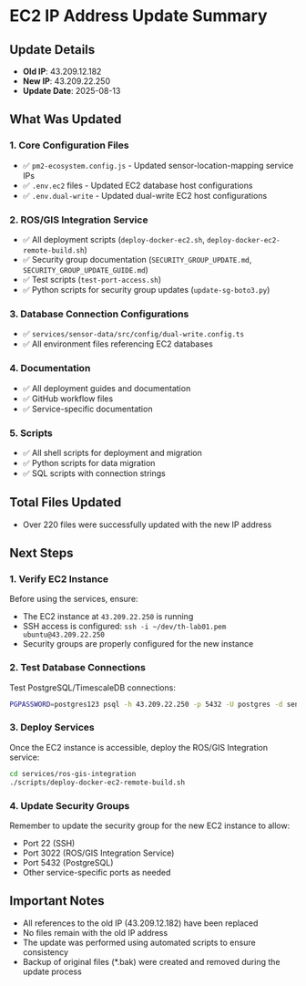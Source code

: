 # EC2 IP Address Update Summary

## Update Details
- **Old IP**: 43.209.12.182
- **New IP**: 43.209.22.250
- **Update Date**: 2025-08-13

## What Was Updated

### 1. Core Configuration Files
- ✅ `pm2-ecosystem.config.js` - Updated sensor-location-mapping service IPs
- ✅ `.env.ec2` files - Updated EC2 database host configurations
- ✅ `.env.dual-write` - Updated dual-write EC2 host configurations

### 2. ROS/GIS Integration Service
- ✅ All deployment scripts (`deploy-docker-ec2.sh`, `deploy-docker-ec2-remote-build.sh`)
- ✅ Security group documentation (`SECURITY_GROUP_UPDATE.md`, `SECURITY_GROUP_UPDATE_GUIDE.md`)
- ✅ Test scripts (`test-port-access.sh`)
- ✅ Python scripts for security group updates (`update-sg-boto3.py`)

### 3. Database Connection Configurations
- ✅ `services/sensor-data/src/config/dual-write.config.ts`
- ✅ All environment files referencing EC2 databases

### 4. Documentation
- ✅ All deployment guides and documentation
- ✅ GitHub workflow files
- ✅ Service-specific documentation

### 5. Scripts
- ✅ All shell scripts for deployment and migration
- ✅ Python scripts for data migration
- ✅ SQL scripts with connection strings

## Total Files Updated
- Over 220 files were successfully updated with the new IP address

## Next Steps

### 1. Verify EC2 Instance
Before using the services, ensure:
- The EC2 instance at `43.209.22.250` is running
- SSH access is configured: `ssh -i ~/dev/th-lab01.pem ubuntu@43.209.22.250`
- Security groups are properly configured for the new instance

### 2. Test Database Connections
Test PostgreSQL/TimescaleDB connections:
```bash
PGPASSWORD=postgres123 psql -h 43.209.22.250 -p 5432 -U postgres -d sensor_data -c "SELECT 1"
```

### 3. Deploy Services
Once the EC2 instance is accessible, deploy the ROS/GIS Integration service:
```bash
cd services/ros-gis-integration
./scripts/deploy-docker-ec2-remote-build.sh
```

### 4. Update Security Groups
Remember to update the security group for the new EC2 instance to allow:
- Port 22 (SSH)
- Port 3022 (ROS/GIS Integration Service)
- Port 5432 (PostgreSQL)
- Other service-specific ports as needed

## Important Notes
- All references to the old IP (43.209.12.182) have been replaced
- No files remain with the old IP address
- The update was performed using automated scripts to ensure consistency
- Backup of original files (*.bak) were created and removed during the update process